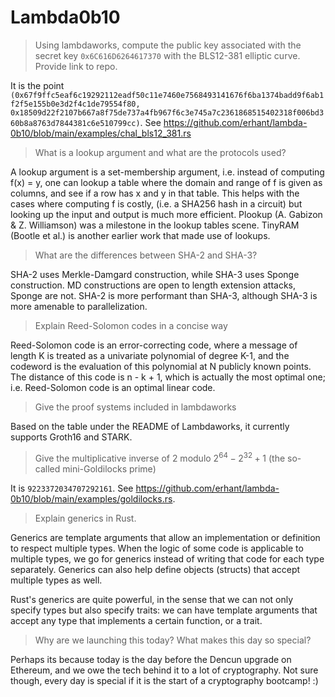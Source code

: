 # Lambda0b10

> Using lambdaworks, compute the public key associated with the secret key `0x6C616D6264617370` with the BLS12-381 elliptic curve. Provide link to repo.

It is the point `(0x67f9ffc5eaf6c19292112eadf50c11e7460e7568493141676f6ba1374badd9f6ab1f2f5e155b0e3d2f4c1de79554f80, 0x18509d22f2107b667a8f75de737a4fb967f6c3e745a7c2361868515402318f006bd360b8a8763d7844381c6e510799cc)`. See <https://github.com/erhant/lambda-0b10/blob/main/examples/chal_bls12_381.rs>

> What is a lookup argument and what are the protocols used?

A lookup argument is a set-membership argument, i.e. instead of computing f(x) = y, one can lookup a table where the domain and range of f is given as columns, and see if a row has x and y in that table. This helps with the cases where computing f is costly, (i.e. a SHA256 hash in a circuit) but looking up the input and output is much more efficient. Plookup (A. Gabizon & Z. Williamson) was a milestone in the lookup tables scene. TinyRAM (Bootle et al.) is another earlier work that made use of lookups.

> What are the differences between SHA-2 and SHA-3?

SHA-2 uses Merkle-Damgard construction, while SHA-3 uses Sponge construction. MD constructions are open to length extension attacks, Sponge are not. SHA-2 is more performant than SHA-3, although SHA-3 is more amenable to parallelization.

> Explain Reed-Solomon codes in a concise way

Reed-Solomon code is an error-correcting code, where a message of length K is treated as a univariate polynomial of degree K-1, and the codeword is the evaluation of this polynomial at N publicly known points. The distance of this code is n - k + 1, which is actually the most optimal one; i.e. Reed-Solomon code is an optimal linear code.

> Give the proof systems included in lambdaworks

Based on the table under the README of Lambdaworks, it currently supports Groth16 and STARK.

> Give the multiplicative inverse of 2 modulo $2^{64} - 2^{32} + 1$ (the so-called mini-Goldilocks prime)

It is `9223372034707292161`. See <https://github.com/erhant/lambda-0b10/blob/main/examples/goldilocks.rs>.

> Explain generics in Rust.

Generics are template arguments that allow an implementation or definition to respect multiple types. When the logic of some code is applicable to multiple types, we go for generics instead of writing that code for each type separately. Generics can also help define objects (structs) that accept multiple types as well.

Rust's generics are quite powerful, in the sense that we can not only specify types but also specify traits: we can have template arguments that accept any type that implements a certain function, or a trait.

> Why are we launching this today? What makes this day so special?

Perhaps its because today is the day before the Dencun upgrade on Ethereum, and we owe the tech behind it to a lot of cryptography. Not sure though, every day is special if it is the start of a cryptography bootcamp! :)
